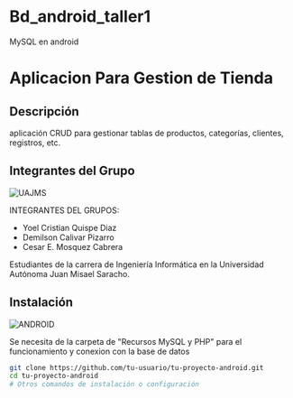 # Bd_android_taller1
MySQL en android



# Aplicacion Para Gestion de Tienda

## Descripción

aplicación CRUD para gestionar tablas de productos, categorías, clientes, registros, etc.

## Integrantes del Grupo
![UAJMS](https://www.uajms.edu.bo/wp-content/uploads/2022/05/logowebl-1.png)

INTEGRANTES DEL GRUPOS:

- Yoel Cristian Quispe Diaz
- Demilson Calivar Pizarro
- Cesar E. Mosquez Cabrera

Estudiantes de la carrera de Ingeniería Informática en la Universidad Autónoma Juan Misael Saracho.


## Instalación

![ANDROID](https://unaaldia.hispasec.com/wp-content/uploads/2015/09/2e303-android-logo.png)

Se necesita de la carpeta de "Recursos MySQL y PHP" para el funcionamiento y conexion con la base de datos

```bash
git clone https://github.com/tu-usuario/tu-proyecto-android.git
cd tu-proyecto-android
# Otros comandos de instalación o configuración
